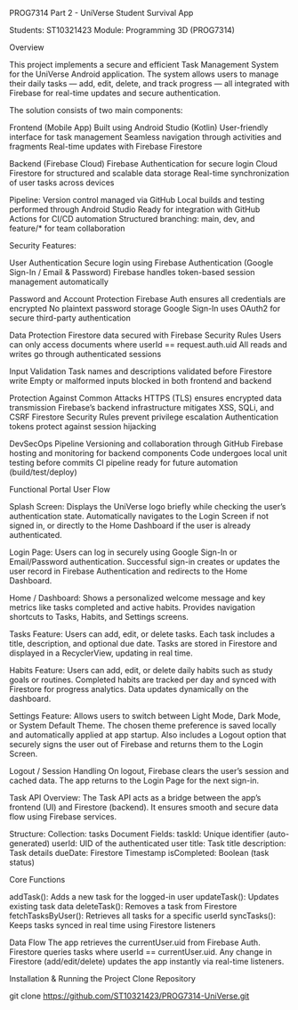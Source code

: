 PROG7314 Part 2 - UniVerse Student Survival App

Students: ST10321423
Module: Programming 3D (PROG7314)

Overview

This project implements a secure and efficient Task Management System for the UniVerse Android application. The system allows users to manage their daily tasks — add, edit, delete, and track progress — all integrated with Firebase for real-time updates and secure authentication.

The solution consists of two main components:

Frontend (Mobile App)
Built using Android Studio (Kotlin)
User-friendly interface for task management
Seamless navigation through activities and fragments
Real-time updates with Firebase Firestore

Backend (Firebase Cloud)
Firebase Authentication for secure login
Cloud Firestore for structured and scalable data storage
Real-time synchronization of user tasks across devices

Pipeline:
Version control managed via GitHub
Local builds and testing performed through Android Studio
Ready for integration with GitHub Actions for CI/CD automation
Structured branching: main, dev, and feature/* for team collaboration

Security Features:

User Authentication
Secure login using Firebase Authentication (Google Sign-In / Email & Password)
Firebase handles token-based session management automatically

Password and Account Protection
Firebase Auth ensures all credentials are encrypted
No plaintext password storage
Google Sign-In uses OAuth2 for secure third-party authentication

Data Protection
Firestore data secured with Firebase Security Rules
Users can only access documents where userId == request.auth.uid
All reads and writes go through authenticated sessions

Input Validation
Task names and descriptions validated before Firestore write
Empty or malformed inputs blocked in both frontend and backend

Protection Against Common Attacks
HTTPS (TLS) ensures encrypted data transmission
Firebase’s backend infrastructure mitigates XSS, SQLi, and CSRF
Firestore Security Rules prevent privilege escalation
Authentication tokens protect against session hijacking

DevSecOps Pipeline
Versioning and collaboration through GitHub
Firebase hosting and monitoring for backend components
Code undergoes local unit testing before commits
CI pipeline ready for future automation (build/test/deploy)

Functional Portal
User Flow

Splash Screen:
Displays the UniVerse logo briefly while checking the user’s authentication state.
Automatically navigates to the Login Screen if not signed in, or directly to the Home Dashboard if the user is already authenticated.

Login Page:
Users can log in securely using Google Sign-In or Email/Password authentication.
Successful sign-in creates or updates the user record in Firebase Authentication and redirects to the Home Dashboard.

Home / Dashboard:
Shows a personalized welcome message and key metrics like tasks completed and active habits.
Provides navigation shortcuts to Tasks, Habits, and Settings screens.

Tasks Feature:
Users can add, edit, or delete tasks.
Each task includes a title, description, and optional due date.
Tasks are stored in Firestore and displayed in a RecyclerView, updating in real time.

Habits Feature:
Users can add, edit, or delete daily habits such as study goals or routines.
Completed habits are tracked per day and synced with Firestore for progress analytics.
Data updates dynamically on the dashboard.

Settings Feature:
Allows users to switch between Light Mode, Dark Mode, or System Default Theme.
The chosen theme preference is saved locally and automatically applied at app startup.
Also includes a Logout option that securely signs the user out of Firebase and returns them to the Login Screen.

Logout / Session Handling
On logout, Firebase clears the user’s session and cached data.
The app returns to the Login Page for the next sign-in.

Task API Overview:
The Task API acts as a bridge between the app’s frontend (UI) and Firestore (backend).
It ensures smooth and secure data flow using Firebase services.

Structure:
Collection: tasks
Document Fields:
taskId: Unique identifier (auto-generated)
userId: UID of the authenticated user
title: Task title
description: Task details
dueDate: Firestore Timestamp
isCompleted: Boolean (task status)

Core Functions
	
addTask():	Adds a new task for the logged-in user
updateTask():	Updates existing task data
deleteTask():	Removes a task from Firestore
fetchTasksByUser():	Retrieves all tasks for a specific userId
syncTasks():	Keeps tasks synced in real time using Firestore listeners

Data Flow
The app retrieves the currentUser.uid from Firebase Auth.
Firestore queries tasks where userId == currentUser.uid.
Any change in Firestore (add/edit/delete) updates the app instantly via real-time listeners.

Installation & Running the Project
Clone Repository

git clone https://github.com/ST10321423/PROG7314-UniVerse.git
